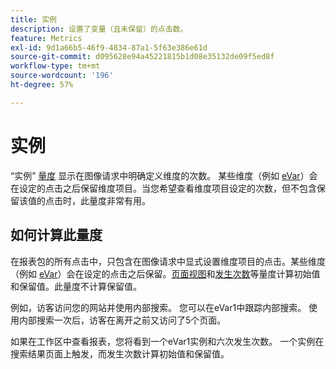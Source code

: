 ```yaml
---
title: 实例
description: 设置了变量（且未保留）的点击数。
feature: Metrics
exl-id: 9d1a66b5-46f9-4834-87a1-5f63e386e61d
source-git-commit: d095628e94a45221815b1d08e35132de09f5ed8f
workflow-type: tm+mt
source-wordcount: '196'
ht-degree: 57%

---
```


# 实例

“实例” [量度](overview.md) 显示在图像请求中明确定义维度的次数。 某些维度（例如 [eVar](../dimensions/evar.md)）会在设定的点击之后保留维度项目。当您希望查看维度项目设定的次数，但不包含保留该值的点击时，此量度非常有用。

## 如何计算此量度

在报表包的所有点击中，只包含在图像请求中显式设置维度项目的点击。某些维度（例如 [eVar](../dimensions/evar.md)）会在设定的点击之后保留。[页面视图](page-views.md)和[发生次数](occurrences.md)等量度计算初始值和保留值。此量度不计算保留值。

例如，访客访问您的网站并使用内部搜索。 您可以在eVar1中跟踪内部搜索。 使用内部搜索一次后，访客在离开之前又访问了5个页面。

如果在工作区中查看报表，您将看到一个eVar1实例和六次发生次数。 一个实例在搜索结果页面上触发，而发生次数计算初始值和保留值。
